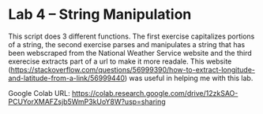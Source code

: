 # Lab 4 – String Manipulation
This script does 3 different functions. The first exercise capitalizes portions of a string, the second exercise parses and manipulates a string that has been webscraped from the National Weather Service website and the third exerecise extracts part of a url to make it more readale. This website (https://stackoverflow.com/questions/56999390/how-to-extract-longitude-and-latitude-from-a-link/56999440) was useful in helping me with this lab. 

Google Colab URL: https://colab.research.google.com/drive/12zkSAO-PCUYorXMAFZsjb5WmP3kUoY8W?usp=sharing
